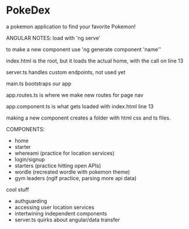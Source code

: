 # PokeDex
a pokemon application to find your favorite Pokemon!

ANGULAR NOTES:
load with 'ng serve'

to make a new component use 'ng generate component 'name''

index.html is the root, but it loads the actual home, with the <app-root> call on line 13

server.ts handles custom endpoints, not used yet

main.ts bootstraps our app

app.routes.ts is where we make new routes for page nav

app.component.ts is what gets loaded with index.html line 13

making a new component creates a folder with html css and ts files. 

COMPONENTS:
- home
- starter
- whereami (practice for location services)
- login/signup
- starters (practice hitting open APIs)
- wordle (recreated wordle with pokemon theme)
- gym leaders (ngIf practice, parsing more api data)

cool stuff
- authguarding
- accessing user location services
- intertwining independent components
- server.ts quirks about angular/data transfer
